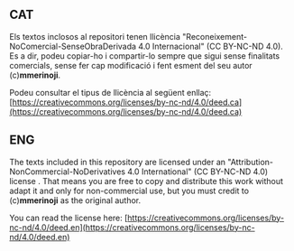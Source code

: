 ## CAT

Els textos inclosos al repositori tenen llicència "Reconeixement-NoComercial-SenseObraDerivada 4.0 Internacional" (CC BY-NC-ND 4.0). Es a dir, podeu copiar-ho i compartir-lo sempre que sigui sense finalitats comercials, sense fer cap modificació i fent esment del seu autor (c)**mmerinoji**.

Podeu consultar el tipus de llicència al següent enllaç: 
[https://creativecommons.org/licenses/by-nc-nd/4.0/deed.ca](https://creativecommons.org/licenses/by-nc-nd/4.0/deed.ca)


## ENG

The texts included in this repository are licensed under an "Attribution-NonCommercial-NoDerivatives 4.0 International" (CC BY-NC-ND 4.0) license . That means you are free to copy and distribute this work without adapt it and only for non-commercial use, but you must credit to (c)**mmerinoji** as the original author.

You can read the license here: 
[https://creativecommons.org/licenses/by-nc-nd/4.0/deed.en](https://creativecommons.org/licenses/by-nc-nd/4.0/deed.en)
